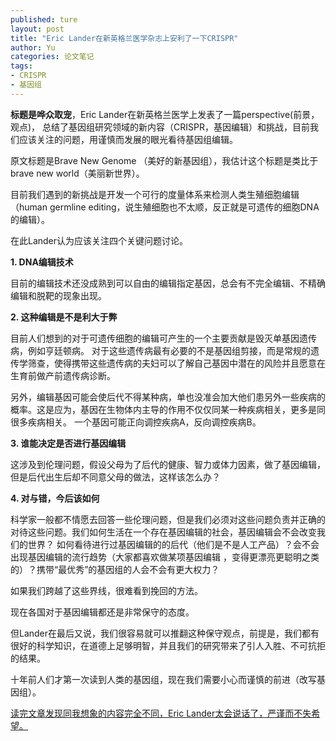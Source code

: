 ```yaml
---
published: ture
layout: post
title: "Eric Lander在新英格兰医学杂志上安利了一下CRISPR"
author: Yu
categories: 论文笔记
tags:
- CRISPR
- 基因组
---
```


**标题是哗众取宠**，Eric Lander在新英格兰医学上发表了一篇perspective(前景，观点)，
总结了基因组研究领域的新内容（CRISPR，基因编辑）和挑战，目前我们应该关注的问题，用谨慎而发展的眼光看待基因组编辑。

原文标题是Brave New Genome （美好的新基因组），我估计这个标题是类比于brave new world（美丽新世界）。

目前我们遇到的新挑战是开发一个可行的度量体系来检测人类生殖细胞编辑（human germline editing，说生殖细胞也不太顺，反正就是可遗传的细胞DNA的编辑）。

在此Lander认为应该关注四个关键问题讨论。

**1. DNA编辑技术**

目前的编辑技术还没成熟到可以自由的编辑指定基因，总会有不完全编辑、不精确编辑和脱靶的现象出现。

**2. 这种编辑是不是利大于弊**

目前人们想到的对于可遗传细胞的编辑可产生的一个主要贡献是毁灭单基因遗传病，例如亨廷顿病。
对于这些遗传病最有必要的不是基因组剪接，而是常规的遗传学筛查，使得携带这些遗传病的夫妇可以了解自己基因中潜在的风险并且愿意在生育前做产前遗传病诊断。

另外，编辑基因可能会使后代不得某种病，单也没准会加大他们患另外一些疾病的概率。这是应为，基因在生物体内主导的作用不仅仅同某一种疾病相关，更多是同很多疾病相关。
一个基因可能正向调控疾病A，反向调控疾病B。


**3. 谁能决定是否进行基因编辑**

这涉及到伦理问题，假设父母为了后代的健康、智力或体力因素，做了基因编辑，但是后代出生后却不同意父母的做法，这样该怎么办？

**4. 对与错，今后该如何**

科学家一般都不情愿去回答一些伦理问题，但是我们必须对这些问题负责并正确的对待这些问题。我们如何生活在一个存在基因编辑的社会，基因编辑会不会改变我们的世界？
如何看待进行过基因编辑的的后代（他们是不是人工产品）？会不会出现基因编辑的流行趋势（大家都喜欢做某项基因编辑 ，变得更漂亮更聪明之类的）？携带<q>最优秀</q>的基因组的人会不会有更大权力？

如果我们跨越了这些界线，很难看到挽回的方法。

现在各国对于基因编辑都还是非常保守的态度。

但Lander在最后又说，我们很容易就可以推翻这种保守观点，前提是，我们都有很好的科学知识，在道德上足够明智，并且我们的研究带来了引人入胜、不可抗拒的结果。

十年前人们才第一次读到人类的基因组，现在我们需要小心而谨慎的前进（改写基因组）。

<u>读完文章发现同我想象的内容完全不同，Eric Lander太会说话了，严谨而不失希望。</u>

